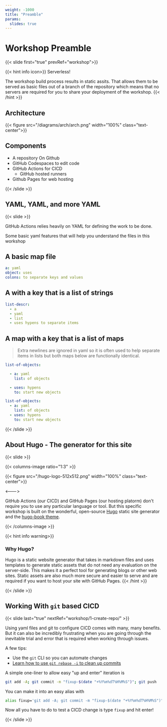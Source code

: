 ```yaml
---
weight: -1000
title: "Preamble"
params:
  slides: true
---
```


# Workshop Preamble
{{< slide first="true" prevRef="workshop">}}

{{< hint info icon>}}
Serverless!

The workshop build process results in static assits. That allows them to be served
as basic files out of a branch of the repository which means that no
servers are required for you to share your deployment of the workshop.
{{< /hint >}}

## Architecture

{{< figure src="/diagrams/arch/arch.png" width="100%" class="text-center">}}

## Components

- A repository On Github
- GitHub Codespaces to edit code
- GitHub Actions for CICD
  - GitHub hosted runners
- Github Pages for web hosting

{{< /slide >}}

## YAML, YAML, and more YAML
{{< slide >}}

GitHub Actions relies heavily on YAML for defining the work to be done.

Some basic yaml features that will help you understand the files in this workshop

## A basic map file

```yaml
a: yaml
object: uses
colons: to separate keys and values
```

## A with a key that is a list of strings

```yaml
list-descr:
  - a
  - yaml
  - list
  - uses hypens to separate items
```

## A map with a key that is a list of maps

> Extra newlines are ignored in yaml so it is often used to help separate items in lists
> but both maps below are functionally identical.

```yaml
list-of-objects:

  - a: yaml
    list: of objects

  - uses: hypens
    to: start new objects

list-of-objects:
  - a: yaml
    list: of objects
  - uses: hypens
    to: start new objects
```

{{< /slide >}}

## About Hugo - The generator for this site
{{< slide >}}

{{< columns-image ratio="1:3" >}}

{{< figure src="/hugo-logo-512x512.png" width="100%" class="text-center">}}

<--->

GitHub Actions (our CICD) and GitHub Pages (our hosting platorm) don't require you to use any particular language or tool.
But this specific workshop is built on the wonderful, open-source [Hugo](https://gohugo.io/) static site generator and the
[hugo-book theme](https://github.com/alex-shpak/hugo-book).

{{< /columns-image >}}

{{< hint info warning>}}
### Why Hugo?


Hugo is a static website generator that takes in markdown files and uses templates to generate static assets that do not need any
evaluation on the server-side. This makes it a perfect tool for generating blogs or other web sites. Static assets are also
much more secure and easier to serve and are required if you want to host your site with GitHub Pages.
{{< /hint >}}

{{< /slide >}}

## Working With `git` based CICD
{{< slide last="true" nextRef="workshop/1-create-repo/" >}}

Using yaml files and git to configure CICD comes with many, many benefits. But it can
also be incredibly frustrating when you are going through the inevitable trial and error
that is required when working through issues.

A few tips:

- Use the `git` CLI so you can automate changes
- [Learn how to use `git rebase -i` to clean up commits](https://guts-of-git.carson-anderson.com/)

A simple one-liner to allow easy "up and enter" iteration is

```sh
git add -A; git commit -m "fixup-$(date "+%Y%m%dT%H%M%S")"; git push
```

You can make it into an easy alias with

```sh
alias fixup='git add -A; git commit -m "fixup-$(date "+%Y%m%dT%H%M%S")"; git push'
```

Now all you have to do to test a CICD change is type `fixup` and hit enter!

{{< /slide >}}
